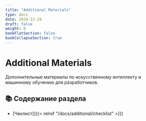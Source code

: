 ```yaml
---
title: "Additional Materials"
type: docs
date: 2024-12-19
draft: false
weight: 8
bookFlatSection: false
bookCollapseSection: true
---
```


# Additional Materials

Дополнительные материалы по искусственному интеллекту и машинному обучению для разработчиков.

## 📚 Содержание раздела

- [Чеклист]({{< relref "/docs/additional/checklist" >}})
